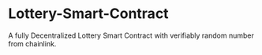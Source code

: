 # Lottery-Smart-Contract
 
 
A fully Decentralized Lottery Smart Contract with verifiably random number from chainlink.
